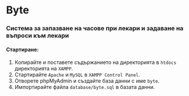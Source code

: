 # Byte

### Система за запазване на часове при лекари и задаване на въпроси към лекари

#### Стартиране:

1. Копирайте и поставете съдържанието на директорията в `htdocs` директорията на `XAMPP`.
2. Стартирайте `Apache` и `MySQL` в `XAMPP Control Panel`.
3. Отворете phpMyAdmin и създайте база данни с име `byte`.
4. Импортирайте файла `database/byte.sql` в базата данни.
